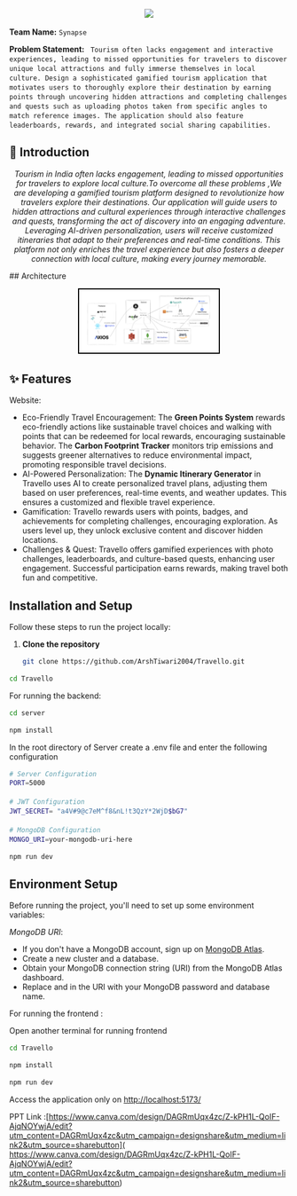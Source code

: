 <p align="center">
  <img src="https://readme-typing-svg.demolab.com/?lines=Welcome+to+Travello+,+let's+discover+the+world+together;&center=true&color=0066FF&width=1000&height=70">
</p>

**Team Name:** `Synapse`

**Problem Statement:** ` Tourism often lacks engagement and interactive experiences, leading to missed opportunities for travelers to discover unique local attractions and fully immerse themselves in local culture. Design a sophisticated gamified tourism application that motivates users to thoroughly explore their destination by earning points through uncovering hidden attractions and completing challenges and quests such as uploading photos taken from specific angles to match reference images. The application should also feature leaderboards, rewards, and integrated social sharing capabilities.`

## 📜 Introduction

<p align="center"><em>Tourism in India often lacks engagement, leading to missed opportunities for travelers to explore local culture.To overcome all these problems ,We are developing a gamified tourism platform designed to revolutionize how travelers explore their destinations. Our application will guide users to hidden attractions and cultural experiences through interactive challenges and quests, transforming the act of discovery into an engaging adventure. Leveraging AI-driven personalization, users will receive customized itineraries that adapt to their preferences and real-time conditions. This platform not only enriches the travel experience but also fosters a deeper connection with local culture, making every journey memorable.</em></p>
## Architecture


<p align="center">
  <img src="Architecture.png" alt="Architecture Diagram" style="border: 2px solid #000; max-width: 50%; height: auto;">
</p>


## ✨ Features

Website:
- Eco-Friendly Travel Encouragement: The **Green Points System** rewards eco-friendly actions like sustainable travel choices and walking with points that can be redeemed for local rewards, encouraging sustainable behavior. The **Carbon Footprint Tracker** monitors trip emissions and suggests greener alternatives to reduce environmental impact, promoting responsible travel decisions.
- AI-Powered Personalization: The **Dynamic Itinerary Generator** in Travello uses AI to create personalized travel plans, adjusting them based on user preferences, real-time events, and weather updates. This ensures a customized and flexible travel experience.
- Gamification: Travello rewards users with points, badges, and achievements for completing challenges, encouraging exploration. As users level up, they unlock exclusive content and discover hidden locations.
- Challenges & Quest: Travello offers gamified experiences with photo challenges, leaderboards, and culture-based quests, enhancing user engagement. Successful participation earns rewards, making travel both fun and competitive.









## Installation and Setup

Follow these steps to run the project locally:

1. **Clone the repository**
   ```bash
   git clone https://github.com/ArshTiwari2004/Travello.git
   ```
```bash
cd Travello
```
For running the backend:


```bash
cd server
```

```bash
npm install
```
In the root directory of Server create a .env file and enter the following configuration

```bash
# Server Configuration
PORT=5000

# JWT Configuration
JWT_SECRET= "a4V#9@c7eM^f8&nL!t3QzY*2WjD$bG7"

# MongoDB Configuration
MONGO_URI=your-mongodb-uri-here
```
```bash
npm run dev
```

## Environment Setup

Before running the project, you'll need to set up some environment variables:

 *MongoDB URI*: 
   - If you don't have a MongoDB account, sign up on [MongoDB Atlas](https://www.mongodb.com/cloud/atlas).
   - Create a new cluster and a database.
   - Obtain your MongoDB connection string (URI) from the MongoDB Atlas dashboard.
   - Replace <password> and <dbname> in the URI with your MongoDB password and database name.




For running the frontend :

Open another terminal for running frontend

```bash
cd Travello
```
```bash
npm install
```
```bash
npm run dev
```


Access the application only on [http://localhost:5173/](http://localhost:5173/)

PPT Link :[https://www.canva.com/design/DAGRmUqx4zc/Z-kPH1L-QoIF-AjqNOYwjA/edit?utm_content=DAGRmUqx4zc&utm_campaign=designshare&utm_medium=link2&utm_source=sharebutton](
https://www.canva.com/design/DAGRmUqx4zc/Z-kPH1L-QoIF-AjqNOYwjA/edit?utm_content=DAGRmUqx4zc&utm_campaign=designshare&utm_medium=link2&utm_source=sharebutton)


















